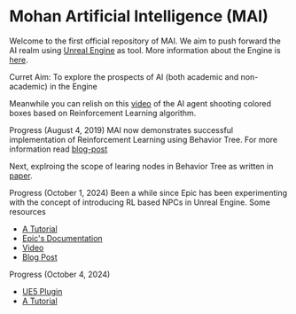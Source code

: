 Mohan Artificial Intelligence (MAI)
=======================================

Welcome to the first official repository of MAI. We aim to push forward the AI realm using [Unreal Engine](https://github.com/EpicGames/UnrealEngine)
as tool. More information about the Engine is [here](https://www.unrealengine.com/en-US/feed). 

Curret Aim: To explore the prospects of AI (both academic and non-academic) in the Engine

Meanwhile you can relish on this [video](https://www.youtube.com/watch?v=S0lqbgiEOC4) of the AI agent shooting colored boxes based on Reinforcement Learning algorithm.

Progress (August 4, 2019)
MAI now demonstrates successful implementation of Reinforcement Learning using Behavior Tree. For more information read [blog-post](https://ravimohan.net/2019/08/03/b-for-behavior-blackboard-and-brain-3/)

Next, explroing the scope of learing nodes in Behavior Tree as written in [paper](https://arxiv.org/abs/1506.02312).

Progress (October 1, 2024)
Been a while since Epic has been experimenting with the concept of introducing RL based NPCs in Unreal Engine. Some resources
  - [A Tutorial](https://github.com/ravimohan1991/ue-la-example)
  - [Epic's Documentation](https://dev.epicgames.com/community/learning/courses/kRm/unreal-engine-learning-agents-5-4/4JPj/unreal-engine-learning-agents-intro-5-4)
  - [Video](https://cdn.qstv.on.epicgames.com/playlist/169c18db-fa28-4515-86c8-df4673653857/main.m3u8?s=eyJhbGciOiJIUzUxMiIsImtpZCI6ImxoTFF4a1JJemxYdGoiLCJ0eXAiOiJKV1QifQ.eyJzdWIiOiJXSWNvWE9ZbS85aTZLQU10K0RNakhHMTVUY0hMMVhrTHUvYkphRWw5Y0QwPSIsImV4cCI6MTcyNzc3ODIzMX0.LjWhNYcHNv9uL4hxwMV0B3ArIDPzXg7LAuIZZdm0bI7dFuFZV5ROpJ9BrkjrbFv5HcTCtuXhSn9XiAcSbC75eQ)
  - [Blog Post](https://medium.com/@gensen/early-explorations-of-learning-agents-in-unreal-engine-ef74b058161e)

Progress (October 4, 2024)
- [UE5 Plugin](https://github.com/krumiaa/MindMaker)
- [A Tutorial](https://towardsdatascience.com/create-a-custom-deep-reinforcement-learning-environment-in-ue4-cf7055aebb3e)

